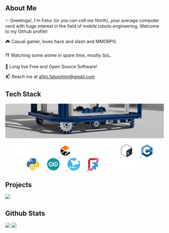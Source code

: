 
## About Me

✨ Greetings!, I'm Fatur *(or you can call me North)*, your average computer nerd with huge interest in the field of mobile robots engineering. Welcome to my Github profile!

🎮 Casual gamer, loves hack and slash and MMORPG.

⛩️ Watching some anime in spare time, mostly SoL.

🐧 Long live Free and Open Source Software!

📬 Reach me at afito.faturohim@gmail.com


## Tech Stack

<div align="center">
    <img src="assets/gloria_bot.png">
</div>
<br>
<div align="center">
    <a href="https://github.com/ros2/ros2">
        <img src="assets/ros2.png" height="40" alt="Robot Operating System 2"/>
    </a>
    <a href="https://github.com/gazebosim/gz-sim">
        <img src="assets/gazebo.png" height="40" alt="Gazebo Simulator"/>
    </a>
    <a href="https://www.gnu.org/software/bash/">
        <img src="assets/bash.png" height="40" alt="Bash Terminal"/>
    </a>
    <a href="https://id.wikipedia.org/wiki/C%2B%2B">
        <img src="assets/cpp.png" height="40" alt="C++ Programming Language"/>
    </a>
    <a href="https://www.python.org/">
        <img src="assets/python.png" height="40" alt="Python Programming Language"/>
    </a>
    <a href="https://www.arduino.cc/">
        <img src="assets/arduino.png" height="40" alt="Arduino Platform"/>
    </a>
    <a href="https://www.st.com/en/microcontrollers-microprocessors/stm32-32-bit-arm-cortex-mcus.html">
        <img src="assets/stm32.png" height="40" alt="STM32 MCU"/>
    </a>
    <a href="https://www.freecad.org/">
        <img src="assets/freecad.png" height="40" alt="FreeCAD"/>
    </a>
</div>



## Projects

<div align="left"">
    <a href="https://github.com/northnSouth/ros2_mecabot">
        <img src="https://github-readme-stats.vercel.app/api/pin/?username=northnsouth&repo=ros2_mecabot&show_owner=true&bg_color=30,142236,142236,05294F&hide_border=true&text_color=ffffff&icon_color=ffffff" height="160">
    </a>
</div>

## Github Stats

<div align="left">
    <img src="https://github-readme-stats.vercel.app/api?username=northnsouth&bg_color=0a121c&hide_border=true&text_color=ffffff&hide_title=true" height="180">
    <img src="https://github-readme-stats.vercel.app/api/top-langs/?username=northnsouth&layout=compact&bg_color=0a121c&hide_border=true&text_color=ffffff" height="180">
</div>